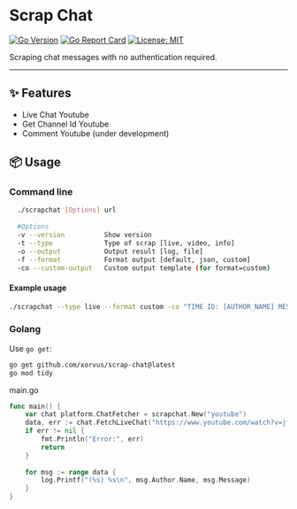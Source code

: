 # Scrap Chat

[![Go Version](https://img.shields.io/github/go-mod/go-version/xorvus/scrap-chat)](https://github.com/xorvus/scrap-chat)
[![Go Report Card](https://goreportcard.com/badge/github.com/xorvus/scrap-chat)](https://goreportcard.com/report/github.com/xorvus/scrap-chat)
[![License: MIT](https://img.shields.io/badge/License-MIT-yellow.svg)](https://github.com/xorvus/scrap-chat/blob/main/LICENSE)

Scraping chat messages with no authentication required.

----

## ✨ Features

- Live Chat Youtube
- Get Channel Id Youtube
- Comment Youtube (under development)


## 📦 Usage

### Command line

```bash
  ./scrapchat [Options] url
  
  #Options
  -v --version          Show version
  -t --type             Type of scrap [live, video, info]
  -o --output           Output result [log, file]
  -f --format           Format output [default, json, custom]
  -co --custom-output   Custom output template (for format=custom)
```

#### Example usage

```bash
./scrapchat --type live --format custom -co "TIME ID: [AUTHOR_NAME] MESSAGE" "https://www.youtube.com/watch?v=jfKfPfyJRdk"
```

### Golang 

Use `go get`:

```bash
go get github.com/xorvus/scrap-chat@latest
go mod tidy
```
main.go
```go
func main() {
    var chat platform.ChatFetcher = scrapchat.New("youtube")
    data, err := chat.FetchLiveChat("https://www.youtube.com/watch?v=jfKfPfyJRdk")
    if err != nil {
        fmt.Println("Error:", err)
        return
    }
    
    for msg := range data {
        log.Printf("(%s) %s\n", msg.Author.Name, msg.Message)
    }
}
```